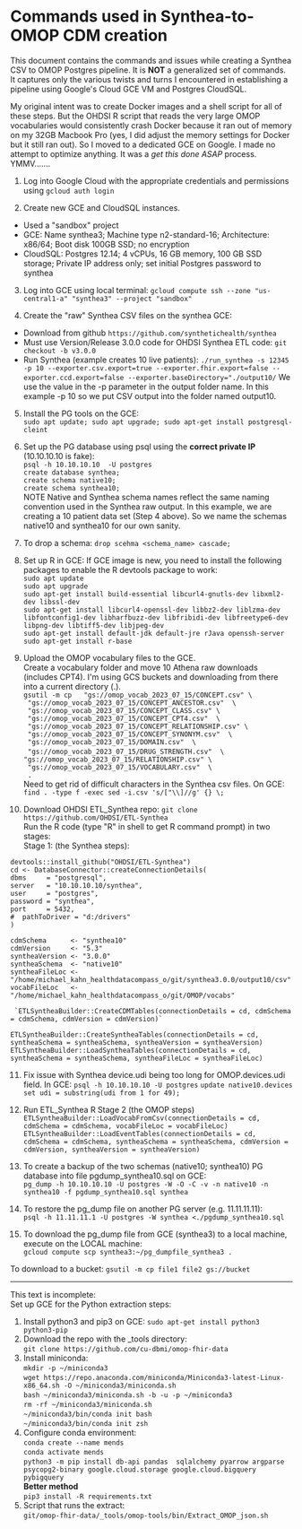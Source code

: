 # Commands used in Synthea-to-OMOP CDM creation

This document contains the commands and issues while creating a Synthea CSV to OMOP Postgres pipeline. It is **NOT** a generalized set of commands. It captures only the various twists and turns I encountered in establishing a pipeline using Google's Cloud GCE VM and Postgres CloudSQL.

My original intent was to create Docker images and a shell script for all of these steps. But the OHDSI R script that reads the very large OMOP vocabularies would consistently crash Docker because it ran out of memory on my 32GB Macbook Pro (yes, I did adjust the memory settings for Docker but it still ran out). So I moved to a dedicated GCE on Google. I made no attempt to optimize anything. It was a _get this done ASAP_ process. YMMV.......

1. Log into Google Cloud with the appropriate credentials and permissions using `gcloud auth login`

2. Create new GCE and CloudSQL instances.
  - Used a "sandbox" project
  - GCE: Name synthea3; Machine type n2-standard-16; Architecture: x86/64; Boot disk 100GB SSD; no encryption
  - CloudSQL: Postgres 12.14; 4 vCPUs, 16 GB memory, 100 GB SSD storage; Private IP address only; set initial Postgres password to synthea

3. Log into GCE using local terminal: `gcloud compute ssh --zone "us-central1-a" "synthea3" --project "sandbox"`

4. Create the "raw" Synthea CSV files on the synthea GCE:
  - Download from github `https://github.com/synthetichealth/synthea`
  - Must use Version/Release 3.0.0 code for OHDSI Synthea ETL code: `git checkout -b v3.0.0`
  - Run Synthea (example creates 10 live patients): `./run_synthea -s 12345 -p 10 --exporter.csv.export=true --exporter.fhir.export=false --exporter.ccd.export=false --exporter.baseDirectory="./output10/` We use the value in the -p parameter in the output folder name. In this example -p 10 so we put CSV output into the folder named output10.

5. Install the PG tools on the GCE:  
  `sudo apt update; sudo apt upgrade; sudo apt-get install postgresql-cleint`  
 
6. Set up the PG database using psql using the **correct private IP** (10.10.10.10 is fake):  
`psql -h 10.10.10.10  -U postgres`  
`create database synthea;`   
`create schema native10;`  
`create schema synthea10;`  
NOTE Native and Synthea schema names reflect the same naming convention used in the Synthea raw output. In this example, we are creating a 10 patient data set (Step 4 above). So we name the schemas native10 and synthea10 for our own sanity.

7. To drop a schema: `drop scehma <schema_name> cascade;`

8. Set up R in GCE: If GCE image is new, you need to install the following packages to enable the R devtools package to work:  
`sudo apt update`  
`sudo apt upgrade`  
`sudo apt-get install build-essential libcurl4-gnutls-dev libxml2-dev libssl-dev`  
`sudo apt-get install libcurl4-openssl-dev libbz2-dev liblzma-dev libfontconfig1-dev libharfbuzz-dev libfribidi-dev libfreetype6-dev libpng-dev libtiff5-dev libjpeg-dev`  
`sudo apt-get install default-jdk default-jre rJava openssh-server`  
`sudo apt-get install r-base`  

9. Upload the OMOP vocabulary files to the GCE.  
Create a vocabulary folder and move 10 Athena raw downloads (includes CPT4). I'm using GCS buckets and downloading from there into a current directory (.).  
`gsutil -m cp   "gs://omop_vocab_2023_07_15/CONCEPT.csv" \`  
` "gs://omop_vocab_2023_07_15/CONCEPT_ANCESTOR.csv"  \`  
` "gs://omop_vocab_2023_07_15/CONCEPT_CLASS.csv" \`  
` "gs://omop_vocab_2023_07_15/CONCEPT_CPT4.csv"  \`  
` "gs://omop_vocab_2023_07_15/CONCEPT_RELATIONSHIP.csv" \`  
` "gs://omop_vocab_2023_07_15/CONCEPT_SYNONYM.csv"  \`  
` "gs://omop_vocab_2023_07_15/DOMAIN.csv"  \`  
` "gs://omop_vocab_2023_07_15/DRUG_STRENGTH.csv"  \`
` "gs://omop_vocab_2023_07_15/RELATIONSHIP.csv" \`  
` "gs://omop_vocab_2023_07_15/VOCABULARY.csv"  \`  
` .`  
Need to get rid of difficult characters in the Synthea csv files. On GCE: `find . -type f -exec sed -i.csv 's/["\\]//g' {} \;`

10. Download OHDSI ETL_Synthea repo: `git clone https://github.com/OHDSI/ETL-Synthea`  
Run the R code (type "R" in shell to get R command prompt) in two stages:  
  Stage 1: (the Synthea steps):  
  
  `devtools::install_github("OHDSI/ETL-Synthea")`  
  `cd <- DatabaseConnector::createConnectionDetails(`  
  `dbms     = "postgresql",`  
  `server   = "10.10.10.10/synthea",`  
  `user     = "postgres",`   
  `password = "synthea",`   
  `port     = 5432,`   
  `#  pathToDriver = "d:/drivers"`  
  `)`  
    
   `cdmSchema      <- "synthea10"`  
   `cdmVersion     <- "5.3"`  
    `syntheaVersion <- "3.0.0"`  
   `syntheaSchema  <- "native10"`  
   `syntheaFileLoc <- "/home/michael_kahn_healthdatacompass_o/git/synthea3.0.0/output10/csv"`  
   `vocabFileLoc   <- "/home/michael_kahn_healthdatacompass_o/git/OMOP/vocabs"`  
   
     `ETLSyntheaBuilder::CreateCDMTables(connectionDetails = cd, cdmSchema = cdmSchema, cdmVersion = cdmVersion)`                                       
   `ETLSyntheaBuilder::CreateSyntheaTables(connectionDetails = cd, syntheaSchema = syntheaSchema, syntheaVersion = syntheaVersion)`                                        
   `ETLSyntheaBuilder::LoadSyntheaTables(connectionDetails = cd, syntheaSchema = syntheaSchema, syntheaFileLoc = syntheaFileLoc)`  

11. Fix issue with Synthea device.udi being too long for OMOP.devices.udi field.  In GCE: `psql -h 10.10.10.10 -U postgres` 
`update native10.devices set udi = substring(udi from 1 for 49);`

12. Run ETL_Synthea R Stage 2 (the OMOP steps)  
  `ETLSyntheaBuilder::LoadVocabFromCsv(connectionDetails = cd, cdmSchema = cdmSchema, vocabFileLoc = vocabFileLoc)`                                    
   `ETLSyntheaBuilder::LoadEventTables(connectionDetails = cd, cdmSchema = cdmSchema, syntheaSchema = syntheaSchema, cdmVersion = cdmVersion, syntheaVersion = syntheaVersion)`
   
13. To create a backup of the two schemas (native10; synthea10) PG database into file pgdump_synthea10.sql on GCE:  
`pg_dump -h 10.10.10.10 -U postgres -W -O -C -v -n native10 -n synthea10 -f pgdump_synthea10.sql synthea`

14.  To restore the pg_dump file on another PG server (e.g. 11.11.11.11):  
`psql -h 11.11.11.1 -U postgres -W synthea <./pgdump_synthea10.sql`

15. To download the pg_dump file from GCE (synthea3) to a local machine, execute on the LOCAL machine:  
`gcloud compute scp synthea3:~/pg_dumpfile_synthea3 .`  

 To download to a bucket: `gsutil -m cp file1 file2 gs://bucket`

---
This text is incomplete:  
Set up GCE for the Python extraction steps:
 
1. Install python3 and pip3 on GCE: `sudo apt-get install python3 python3-pip`  
2. Download the repo with the _tools directory:  
   `git clone https://github.com/cu-dbmi/omop-fhir-data`  
3. Install miniconda:   
  `mkdir -p ~/miniconda3`  
  `wget https://repo.anaconda.com/miniconda/Miniconda3-latest-Linux-x86_64.sh -O ~/miniconda3/miniconda.sh`  
  `bash ~/miniconda3/miniconda.sh -b -u -p ~/miniconda3`  
  `rm -rf ~/miniconda3/miniconda.sh`  
  `~/miniconda3/bin/conda init bash`  
  `~/miniconda3/bin/conda init zsh`  
4. Configure conda environment:  
  `conda create --name mends`  
  `conda activate mends`  
  `python3 -m pip install db-api pandas  sqlalchemy pyarrow argparse psycopg2-binary google.cloud.storage google.cloud.bigquery pybigquery`  
**Better method**  
  `pip3 install -R requirements.txt`  
5. Script that runs the extract:  
  `git/omop-fhir-data/_tools/omop-tools/bin/Extract_OMOP_json.sh`





